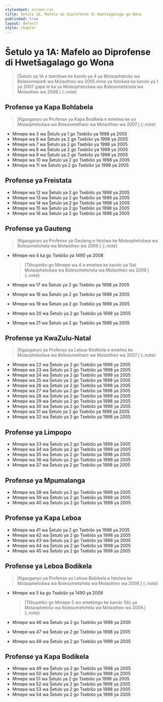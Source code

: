 ```yaml
---
stylesheet: screen.css
title: Šetulo 1A. Mafelo ao Diprofense di Hwetšagalago go Wona
published: true
layout: default
style: chapter
---
```


# Šetulo ya 1A: Mafelo ao Diprofense di Hwetšagalago go Wona

> [Šetulo ya 1A e tsentšwe ke karolo ya 4 ya Molaophetošo wa Bolesomepedi wa Molaotheo wa 2005 mme ya fetošwa ka karolo ya 1 ya 2007 gape le ka ya Molaophetošwa wa Bolesometshela wa Molaotheo wa 2009.]
{:.note}

## Profense ya Kapa Bohlabela

> [Kgaoganyo ya Profense ya Kapa Bodikela e emelwa ke ya Molaophetošwa wa Bolesometharo wa Molaotheo wa 2007.]
{:.note}

*	Mmepe wa 3 wa Šetulo ya 1 go Tsebišo ya 1998 ya 2005
*	Mmepe wa 6 wa Šetulo ya 2 go Tsebišo ya 1998 ya 2005
*	Mmepe wa 7 wa Šetulo ya 2 go Tsebišo ya 1998 ya 2005
*	Mmepe wa 8 wa Šetulo ya 2 go Tsebišo ya 1998 ya 2005
*	Mmepe wa 9 wa Šetulo ya 2 go Tsebišo ya 1998 ya 2005
*	Mmepe wa 10 wa Šetulo ya 2 go Tsebišo ya 1998 ya 2005
*	Mmepe wa 11 wa Šetulo ya 2 go Tsebišo ya 1998 ya 2005

## Profense ya Freistata

*	Mmepe wa 12 wa Šetulo ya 2 go Tsebišo ya 1998 ya 2005
*	Mmepe wa 13 wa Šetulo ya 2 go Tsebišo ya 1998 ya 2005
*	Mmepe wa 14 wa Šetulo ya 2 go Tsebišo ya 1998 ya 2005
*	Mmepe wa 15 wa Šetulo ya 2 go Tsebišo ya 1998 ya 2005
*	Mmepe wa 16 wa Šetulo ya 2 go Tsebišo ya 1998 ya 2005

## Profense ya Gauteng

> [Kgaoganyo ya Profense ya Gauteng e fetolwa ke Molaophetošwa wa Bolesometshela wa Molaotheo wa 2009.]
{:.note}

*	Mmepe wa 4 ka go Tsebišo ya 1490 ya 2008

	> [Tšhupetšo go Mmepe wa 4 e emelwa ke karolo ya 1(a) Molaophetošwa wa Bolesometshela wa Molaotheo wa 2009.]
	{:.note}

*	Mmepe wa 17 wa Šetulo ya 2 go Tsebišo ya 1998 ya 2005
*	Mmepe wa 18 wa Šetulo ya 2 go Tsebišo ya 1998 ya 2005
*	Mmepe wa 19 wa Šetulo ya 2 go Tsebišo ya 1998 ya 2005
*	Mmepe wa 20 wa Šetulo ya 2 go Tsebišo ya 1998 ya 2005
*	Mmepe wa 21 wa Šetulo ya 2 go Tsebišo ya 1998 ya 2005

## Profense ya KwaZulu-Natal

> [Kgaoganyo ya Profense ya Leboa-Bodikela e emelwa ke Molaophetošwa wa Bolesometharo wa Molaotheo wa 2007.]
{:.note}

*	Mmepe wa 22 wa Šetulo ya 2 go Tsebišo ya 1998 ya 2005
*	Mmepe wa 23 wa Šetulo ya 2 go Tsebišo ya 1998 ya 2005
*	Mmepe wa 24 wa Šetulo ya 2 go Tsebišo ya 1998 ya 2005
*	Mmepe wa 25 wa Šetulo ya 2 go Tsebišo ya 1998 ya 2005
*	Mmepe wa 26 wa Šetulo ya 2 go Tsebišo ya 1998 ya 2005
*	Mmepe wa 27 wa Šetulo ya 2 go Tsebišo ya 1998 ya 2005
*	Mmepe wa 28 wa Šetulo ya 2 go Tsebišo ya 1998 ya 2005
*	Mmepe wa 29 wa Šetulo ya 2 go Tsebišo ya 1998 ya 2005
*	Mmepe wa 30 wa Šetulo ya 2 go Tsebišo ya 1998 ya 2005
*	Mmepe wa 31 wa Šetulo ya 2 go Tsebišo ya 1998 ya 2005
*	Mmepe wa 32 wa Šetulo ya 2 go Tsebišo ya 1998 ya 2005

## Profense ya Limpopo

*	Mmepe wa 33 wa Šetulo ya 2 go Tsebišo ya 1998 ya 2005
*	Mmepe wa 34 wa Šetulo ya 2 go Tsebišo ya 1998 ya 2005
*	Mmepe wa 35 wa Šetulo ya 2 go Tsebišo ya 1998 ya 2005
*	Mmepe wa 36 wa Šetulo ya 2 go Tsebišo ya 1998 ya 2005
*	Mmepe wa 37 wa Šetulo ya 2 go Tsebišo ya 1998 ya 2005

## Profense ya Mpumalanga

*	Mmepe wa 38 wa Šetulo ya 2 go Tsebišo ya 1998 ya 2005
*	Mmepe wa 39 wa Šetulo ya 2 go Tsebišo ya 1998 ya 2005
*	Mmepe wa 40 wa Šetulo ya 2 go Tsebišo ya 1998 ya 2005

## Profense ya Kapa Leboa

*	Mmepe wa 41 wa Šetulo ya 2 go Tsebišo ya 1998 ya 2005
*	Mmepe wa 42 wa Šetulo ya 2 go Tsebišo ya 1998 ya 2005
*	Mmepe wa 43 wa Šetulo ya 2 go Tsebišo ya 1998 ya 2005
*	Mmepe wa 44 wa Šetulo ya 2 go Tsebišo ya 1998 ya 2005
*	Mmepe wa 45 wa Šetulo ya 2 go Tsebišo ya 1998 ya 2005

## Profense ya Leboa Bodikela

> [Kgaoganyo ya Profense ya Leboa-Bobikela e fetolwa ke Molaophetošwa wa Bolesometshela wa Molaotheo wa 2009.]
{:.note}

*	Mmepe wa 5 ka go Tsebišo ya 1490 ya 2008

	> [Tšhupetšo go Mmepe 5 wo emetšego ke karolo 1(b) ya Molaophetošo wa Bolesometshela wa Molaotheo wa 2009.]
	{:.note}

*	Mmepe wa 46 wa Šetulo ya 2 go Tsebišo ya 1998 ya 2005
*	Mmepe wa 47 wa Šetulo ya 2 go Tsebišo ya 1998 ya 2005
*	Mmepe wa 48 wa Šetulo ya 2 go Tsebišo ya 1998 ya 2005

## Profense ya Kapa Bodikela

*	Mmepe wa 49 wa Šetulo ya 2 go Tsebišo ya 1998 ya 2005
*	Mmepe wa 50 wa Šetulo ya 2 go Tsebišo ya 1998 ya 2005
*	Mmepe wa 51 wa Šetulo ya 2 go Tsebišo ya 1998 ya 2005
*	Mmepe wa 52 wa Šetulo ya 2 go Tsebišo ya 1998 ya 2005
*	Mmepe wa 53 wa Šetulo ya 2 go Tsebišo ya 1998 ya 2005
*	Mmepe wa 54 wa Šetulo ya 2 go Tsebišo ya 1998 ya 2005
